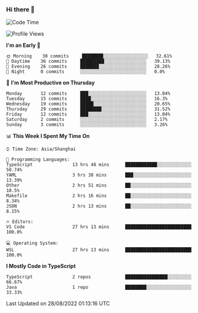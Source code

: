 ### Hi there 👋

<!--
**waynelwz/waynelwz** is a ✨ _special_ ✨ repository because its `README.md` (this file) appears on your GitHub profile.

Here are some ideas to get you started:

- 🔭 I’m currently working on ...
- 🌱 I’m currently learning ...
- 👯 I’m looking to collaborate on ...
- 🤔 I’m looking for help with ...
- 💬 Ask me about ...
- 📫 How to reach me: ...
- 😄 Pronouns: ...
- ⚡ Fun fact: ...
-->

<!--START_SECTION:waka-->
![Code Time](http://img.shields.io/badge/Code%20Time-374%20hrs%2038%20mins-blue)

![Profile Views](http://img.shields.io/badge/Profile%20Views-1-blue)

**I'm an Early 🐤** 

```text
🌞 Morning    30 commits     ████████░░░░░░░░░░░░░░░░░   32.61% 
🌆 Daytime    36 commits     █████████░░░░░░░░░░░░░░░░   39.13% 
🌃 Evening    26 commits     ███████░░░░░░░░░░░░░░░░░░   28.26% 
🌙 Night      0 commits      ░░░░░░░░░░░░░░░░░░░░░░░░░   0.0%

```
📅 **I'm Most Productive on Thursday** 

```text
Monday       12 commits     ███░░░░░░░░░░░░░░░░░░░░░░   13.04% 
Tuesday      15 commits     ████░░░░░░░░░░░░░░░░░░░░░   16.3% 
Wednesday    19 commits     █████░░░░░░░░░░░░░░░░░░░░   20.65% 
Thursday     29 commits     ████████░░░░░░░░░░░░░░░░░   31.52% 
Friday       12 commits     ███░░░░░░░░░░░░░░░░░░░░░░   13.04% 
Saturday     2 commits      ░░░░░░░░░░░░░░░░░░░░░░░░░   2.17% 
Sunday       3 commits      ░░░░░░░░░░░░░░░░░░░░░░░░░   3.26%

```


📊 **This Week I Spent My Time On** 

```text
⌚︎ Time Zone: Asia/Shanghai

💬 Programming Languages: 
TypeScript               13 hrs 48 mins      ████████████░░░░░░░░░░░░░   50.74% 
YAML                     3 hrs 38 mins       ███░░░░░░░░░░░░░░░░░░░░░░   13.39% 
Other                    2 hrs 51 mins       ██░░░░░░░░░░░░░░░░░░░░░░░   10.5% 
Makefile                 2 hrs 16 mins       ██░░░░░░░░░░░░░░░░░░░░░░░   8.34% 
JSON                     2 hrs 13 mins       ██░░░░░░░░░░░░░░░░░░░░░░░   8.15%

🔥 Editors: 
VS Code                  27 hrs 13 mins      █████████████████████████   100.0%

💻 Operating System: 
WSL                      27 hrs 13 mins      █████████████████████████   100.0%

```

**I Mostly Code in TypeScript** 

```text
TypeScript               2 repos             ████████████████░░░░░░░░░   66.67% 
Java                     1 repo              ████████░░░░░░░░░░░░░░░░░   33.33%

```



 Last Updated on 28/08/2022 01:13:16 UTC
<!--END_SECTION:waka-->
